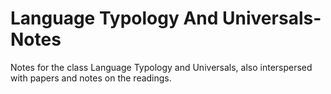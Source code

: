 # Language Typology And Universals- Notes

Notes for the class Language Typology and Universals, also interspersed with papers and notes on the readings.
